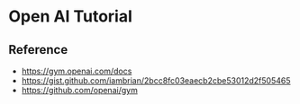 # Open AI Tutorial

## Reference
* https://gym.openai.com/docs
* https://gist.github.com/iambrian/2bcc8fc03eaecb2cbe53012d2f505465
* https://github.com/openai/gym
    
    
    
